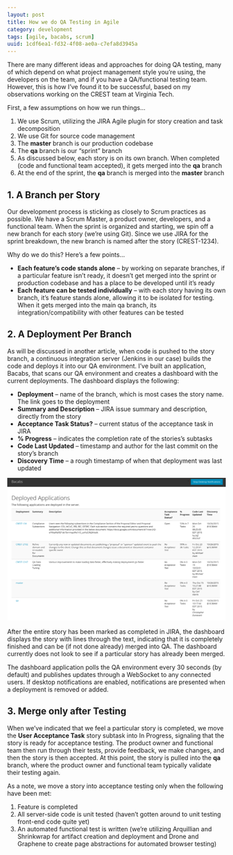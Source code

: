 ```yaml
---
layout: post
title: How we do QA Testing in Agile 
category: development
tags: [agile, bacabs, scrum]
uuid: 1cdf6ea1-fd32-4f08-ae0a-c7efa8d3945a
---
```



There are many different ideas and approaches for doing QA testing, many of which depend on what project management style you’re using, the developers on the team, and if you have a QA/functional testing team. However, this is how I’ve found it to be successful, based on my observations working on the CREST team at Virginia Tech.

First, a few assumptions on how we run things…

1. We use Scrum, utilizing the JIRA Agile plugin for story creation and task decomposition
2. We use Git for source code management
3. The **master** branch is our production codebase
4. The **qa** branch is our “sprint” branch
5. As discussed below, each story is on its own branch. When completed (code and functional team accepted), it gets merged into the **qa** branch
6. At the end of the sprint, the **qa** branch is merged into the **master** branch


## 1. A Branch per Story
Our development process is sticking as closely to Scrum practices as possible. We have a Scrum Master, a product owner, developers, and a functional team. When the sprint is organized and starting, we spin off a new branch for each story (we’re using Git). Since we use JIRA for the sprint breakdown, the new branch is named after the story (CREST-1234).

Why do we do this? Here’s a few points…

- **Each feature’s code stands alone** – by working on separate branches, if a particular feature isn’t ready, it doesn’t get merged into the sprint or production codebase and has a place to be developed until it’s ready
- **Each feature can be tested individually** – with each story having its own branch, it’s feature stands alone, allowing it to be isolated for testing. When it gets merged into the main qa branch, its integration/compatibility with other features can be tested


## 2. A Deployment Per Branch
As will be discussed in another article, when code is pushed to the story branch, a continuous integration server (Jenkins in our case) builds the code and deploys it into our QA environment. I’ve built an application, Bacabs, that scans our QA environment and creates a dashboard with the current deployments.  The dashboard displays the following:

- **Deployment** – name of the branch, which is most cases the story name.  The link goes to the deployment
- **Summary and Description** – JIRA issue summary and description, directly from the story
- **Acceptance Task Status?** – current status of the acceptance task in JIRA
- **% Progress** – indicates the completion rate of the stories’s subtasks
- **Code Last Updated** – timestamp and author for the last commit on the story’s branch
- **Discovery Time** – a rough timestamp of when that deployment was last updated


<div class="text-center">
  <a href="/images/bacabsScreenshot.png"><img src="/images/bacabsScreenshot-1024x667.png" title="Bacabs Screenshot" /></a>
</div>


After the entire story has been marked as completed in JIRA, the dashboard displays the story with lines through the text, indicating that it is completely finished and can be (if not done already) merged into QA.  The dashboard currently does not look to see if a particular story has already been merged.

The dashboard application polls the QA environment every 30 seconds (by default) and publishes updates through a WebSocket to any connected users.  If desktop notifications are enabled, notifications are presented when a deployment is removed or added.


## 3. Merge only after Testing

When we’ve indicated that we feel a particular story is completed, we move the **User Acceptance Task** story subtask into In Progress, signaling that the story is ready for acceptance testing. The product owner and functional team then run through their tests, provide feedback, we make changes, and then the story is then accepted. At this point, the story is pulled into the **qa** branch, where the product owner and functional team typically validate their testing again.

As a note, we move a story into acceptance testing only when the following have been met:

1. Feature is completed
2. All server-side code is unit tested (haven’t gotten around to unit testing front-end code quite yet)
3. An automated functional test is written (we’re utilizing Arquillian and Shrinkwrap for artifact creation and deployment and Drone and Graphene to create page abstractions for automated browser testing)


